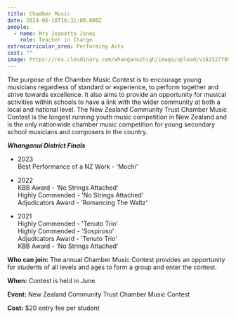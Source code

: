 ```yaml
---
title: Chamber Music
date: 2024-06-10T16:31:00.000Z
people:
  - name: Mrs Jeanette Jones
    role: Teacher in Charge
extracurricular_area: Performing Arts
cost: ""
image: https://res.cloudinary.com/whanganuihigh/image/upload/v1623277855/Performing%20Arts/Chamber_Music_Montage_2.jpg
---
```

The purpose of the Chamber Music Contest is to encourage young musicians regardless of standard or experience, to perform together and strive towards excellence. It also aims to provide an opportunity for musical activities within schools to have a link with the wider community at both a local and national level. The New Zealand Community Trust Chamber Music Contest is the longest running youth music competition in New Zealand and is the only nationwide chamber music competition for young secondary school musicians and composers in the country.

***Whanganui District Finals***
* 2023  
Best Performance of a NZ Work - 'Mochi'  

* 2022  
KBB Award - 'No Strings Attached'  
Highly Commended - 'No Strings Attached'  
Adjudicators Award - 'Romancing The Waltz'  

* 2021  
Highly Commended - 'Tenuto Trio'  
Highly Commended - 'Sospiroso'  
Adjudicators Award - 'Tenuto Trio'  
KBB Award - 'No Strings Attached'

**Who can join:** The annual Chamber Music Contest provides an opportunity for students of all levels and ages to form a group and enter the contest.

**When:** Contest is held in June.	

**Event:** New Zealand Community Trust Chamber Music Contest

**Cost:** $20 entry fee per student

